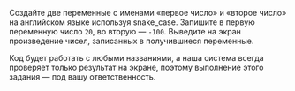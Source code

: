 Создайте две переменные с именами «первое число» и «второе число» на английском языке используя snake_case. Запишите в первую переменную число `20`, во вторую — `-100`. Выведите на экран произведение чисел, записанных в получившиеся переменные.

Код будет работать с любыми названиями, а наша система всегда проверяет только результат на экране, поэтому выполнение этого задания — под вашу ответственность.
